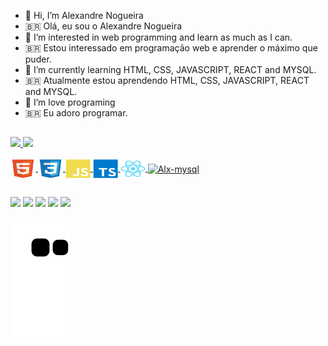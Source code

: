 - 👋 Hi, I’m Alexandre Nogueira  
- 🇧🇷 Olá, eu sou o Alexandre Nogueira 
- 👀 I’m interested in web programming and learn as much as I can. 
- 🇧🇷 Estou interessado em programação web e aprender o máximo que puder.
- 🌱 I’m currently learning HTML, CSS, JAVASCRIPT, REACT and MYSQL.  
- 🇧🇷 Atualmente estou aprendendo HTML, CSS, JAVASCRIPT, REACT and MYSQL.
- 💞️ I’m love programing  
- 🇧🇷 Eu adoro programar. 

##

<div>
  <a href="https://github.com/Alxdelira">
  <img height="180em" src="https://github-readme-stats.vercel.app/api?username=Alxdelira&show_icons=true&theme=dark&include_all_commits=true&count_private=true"/>
  <img height="180em" src="https://github-readme-stats.vercel.app/api/top-langs/?username=Alxdelira&layout=compact&langs_count=16&theme=dark"/>
</div>
  
<div style="display: inline_block"><br>
  
  <img align="center" alt="Alx-HTML" height="30" width="40" src="https://raw.githubusercontent.com/devicons/devicon/master/icons/html5/html5-original.svg">
  <img align="center" alt="Alx-CSS" height="30" width="40" src="https://raw.githubusercontent.com/devicons/devicon/master/icons/css3/css3-original.svg">
  <img align="center" alt="Alx-Js" height="30" width="40" src="https://raw.githubusercontent.com/devicons/devicon/master/icons/javascript/javascript-plain.svg">
  <img align="center" alt="Alx-Ts" height="30" width="40" src="https://raw.githubusercontent.com/devicons/devicon/master/icons/typescript/typescript-plain.svg">
  <img align="center" alt="Alx-React" height="30" width="40" src="https://raw.githubusercontent.com/devicons/devicon/master/icons/react/react-original.svg">
  <img align="center" alt="Alx-mysql" src="https://img.shields.io/badge/MySQL-00000F?style=for-the-badge&logo=mysql&logoColor=white">
 </div>
  
##
  
<div>
  <a href="https://www.facebook.com/alexandredelira/" target="_blank"><img src="https://img.shields.io/badge/Facebook-1877F2?style=for-the-badge&logo=facebook&logoColor=white" target="_blank"></a>
  <a href="https://instagram.com/alx_delira" target="_blank"><img src="https://img.shields.io/badge/-Instagram-%23E4405F?style=for-the-badge&logo=instagram&logoColor=white" target="_blank"></a>
  <a href="https://www.linkedin.com/in/alxdelira" target="_blank"><img src="https://img.shields.io/badge/-LinkedIn-%230077B5?style=for-the-badge&logo=linkedin&logoColor=white" target="_blank"></a>   
  <a href="https://twitter.com/Alxdelira" target="_blank"><img src="https://img.shields.io/badge/Twitter-1DA1F2?style=for-the-badge&logo=twitter&logoColor=white" target="_blank"></a>
   <a href="https://gitlab.fslab.dev/Alexandre" target="_blank"><img src="https://img.shields.io/badge/GitLab-330F63?style=for-the-badge&logo=gitlab&logoColor=white" target="_blank"></a>
  
  
  ![Snake animation](https://github.com/Alxdelira/Alxdelira/blob/output/github-contribution-grid-snake.svg)
 </div>
  
